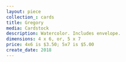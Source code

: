 ```yaml
---
layout: piece
collection_: cards
title: Gregory
media: Cardstock
description: Watercolor. Includes envelope.
dimensions: 4 x 6, or, 5 x 7
price: 4x6 is $3.50; 5x7 is $5.00
create_date: 2018
---
```

